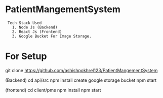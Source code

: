 # PatientMangementSystem

     Tech Stack Used
       1. Node Js (Backend)
       2. React Js (Frontend)
       3. Google Bucket For Image Storage.
       
# For Setup 
git clone  https://github.com/ashishpokhrel123/PatientMangementSystem

(Backend)
cd api/src
npm install
create google storage bucket
npm start



 (frontend)
cd client/pms
npm install
npm start
